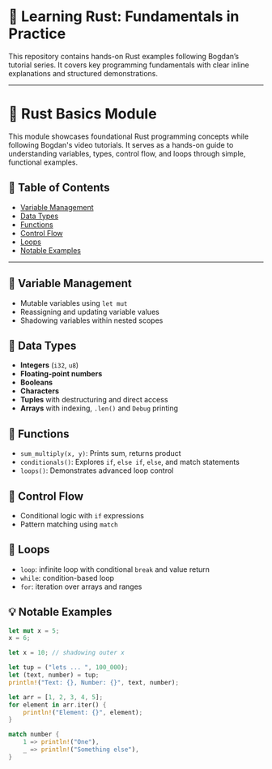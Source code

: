 # 🦀 Learning Rust: Fundamentals in Practice

This repository contains hands-on Rust examples following Bogdan’s tutorial series. It covers key programming fundamentals with clear inline explanations and structured demonstrations.

---
# 🧠 Rust Basics Module

This module showcases foundational Rust programming concepts while following Bogdan's video tutorials. It serves as a hands-on guide to understanding variables, types, control flow, and loops through simple, functional examples.

## 🧭 Table of Contents

- [Variable Management](#variable-management)
- [Data Types](#data-types)
- [Functions](#functions)
- [Control Flow](#control-flow)
- [Loops](#loops)
- [Notable Examples](#notable-examples)

---

## 📝 Variable Management

- Mutable variables using `let mut`
- Reassigning and updating variable values
- Shadowing variables within nested scopes

## 🔢 Data Types

- **Integers** (`i32`, `u8`)
- **Floating-point numbers**
- **Booleans**
- **Characters**
- **Tuples** with destructuring and direct access
- **Arrays** with indexing, `.len()` and `Debug` printing

## 🧮 Functions

- `sum_multiply(x, y)`: Prints sum, returns product
- `conditionals()`: Explores `if`, `else if`, `else`, and match statements
- `loops()`: Demonstrates advanced loop control

## 🚦 Control Flow

- Conditional logic with `if` expressions
- Pattern matching using `match`

## 🔁 Loops

- `loop`: infinite loop with conditional `break` and value return
- `while`: condition-based loop
- `for`: iteration over arrays and ranges

## 💡 Notable Examples

```rust
let mut x = 5;
x = 6;

let x = 10; // shadowing outer x

let tup = ("lets ... ", 100_000);
let (text, number) = tup;
println!("Text: {}, Number: {}", text, number);

let arr = [1, 2, 3, 4, 5];
for element in arr.iter() {
    println!("Element: {}", element);
}

match number {
    1 => println!("One"),
    _ => println!("Something else"),
}
```

